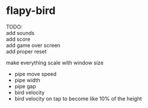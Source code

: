 # flapy-bird

TODO:  
add sounds  
add score  
add game over screen  
add proper reset  

make everything scale with window size
- pipe move speed
- pipe width
- pipe gap
- bird velocity
- bird velocity on tap to become like 10% of the height
